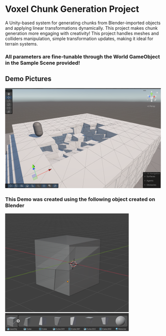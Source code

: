 # Voxel Chunk Generation Project

A Unity-based system for generating chunks from Blender-imported objects and applying linear transformations dynamically. This project makes chunk generation more engaging with creativity!
This project handles meshes and colliders manipulation, simple transformation updates, making it ideal for terrain systems.

### All parameters are fine-tunable through the World GameObject in the Sample Scene provided! ###
## Demo Pictures ##
<img src="DemoPics/Demo1.png" alt="Demo Image" width="600"/>

### This Demo was created using the following object created on Blender ###
<img src="DemoPics/BlenderObject.png" alt="Blender Object" width="400"/>
<img src="DemoPics/ObjectTemplate.png" alt="Object Template" width="400"/>

